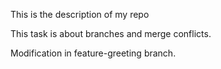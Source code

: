 This is the description of my repo


This task is about branches and merge conflicts.



Modification in feature-greeting branch.
